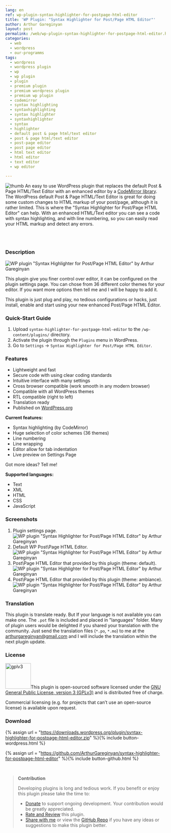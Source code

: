 ```yaml
---
lang: en
ref: wp-plugin-syntax-highlighter-for-postpage-html-editor
title: 'WP Plugin: "Syntax Highlighter for Post/Page HTML Editor"'
author: Arthur Gareginyan
layout: post
permalink: /web/wp-plugin-syntax-highlighter-for-postpage-html-editor.html
categories:
  - web
  - wordpress
  - our-programms
tags:
  - wordpress
  - wordpress plugin
  - wp
  - wp plugin
  - plugin
  - premium plugin
  - premium wordpress plugin
  - premium wp plugin
  - codemirror
  - syntax highlighting
  - syntaxhighlighting
  - syntax highlighter
  - syntaxhighlighter
  - syntax
  - highlighter
  - default post & page html/text editor
  - post & page html/text editor
  - post-page editor
  - post page editor
  - html text editor
  - html editor
  - text editor
  - wp editor

---
```


![thumb](/images/projects/plugins/syntax-highlighter-for-postpage-html-editor/icon.png)
An easy to use WordPress plugin that replaces the default Post & Page HTML/Text Editor with an enhanced editor by a [CodeMirror library](https://codemirror.net/). The WordPress default Post & Page HTML/Text Editor is great for doing some custom changes to HTML markup of your post/page, although it is rather limited. This is where the "Syntax Highlighter for Post/Page HTML Editor" can help. With an enhanced HTML/Text editor you can see a code with syntax highlighting, and with line numbering, so you can easily read your HTML markup and detect any errors.


<br><br>

### Description

![WP plugin "Syntax Highlighter for Post/Page HTML Editor" by Arthur Gareginyan](/images/projects/plugins/syntax-highlighter-for-postpage-html-editor/banner.png)

This plugin give you finer control over editor, it can be configured on the plugin settings page. You can chose from 36 different color themes for your editor. If you want more options then tell me and I will be happy to add it.

This plugin is just plug and play, no tedious configurations or hacks, just install, enable and start using your new enhanced Post/Page HTML Editor.


### Quick-Start Guide

1. Upload `syntax-highlighter-for-postpage-html-editor` to the `/wp-content/plugins/` directory.
2. Activate the plugin through the `Plugins` menu in WordPress.
3. Go to `Settings` → `Syntax Highlighter for Post/Page HTML Editor`.


### Features

* Lightweight and fast
* Secure code with using clear coding standards
* Intuitive interface with many settings
* Cross browser compatible (work smooth in any modern browser)
* Compatible with all WordPress themes
* RTL compatible (right to left)
* Translation ready
* Published on [WordPress.org](http://wordpess.org/)

**Current features:**

* Syntax highlighting (by CodeMirror)
* Huge selection of color schemes (36 themes)
* Line numbering
* Line wrapping
* Editor allow for tab indentation
* Live preview on Settings Page

Got more ideas? Tell me!

**Supported languages:**

* Text
* XML
* HTML
* CSS
* JavaScript


### Screenshots

1. Plugin settings page.
![WP plugin "Syntax Highlighter for Post/Page HTML Editor" by Arthur Gareginyan](/images/projects/plugins/syntax-highlighter-for-postpage-html-editor/screenshot-1.png)
2. Default WP Post\Page HTML Editor.
![WP plugin "Syntax Highlighter for Post/Page HTML Editor" by Arthur Gareginyan](/images/projects/plugins/syntax-highlighter-for-postpage-html-editor/screenshot-2.png)
3. Post\Page HTML Editor that provided by this plugin (theme: default).
![WP plugin "Syntax Highlighter for Post/Page HTML Editor" by Arthur Gareginyan](/images/projects/plugins/syntax-highlighter-for-postpage-html-editor/screenshot-3.png)
4. Post\Page HTML Editor that provided by this plugin (theme: ambiance).
![WP plugin "Syntax Highlighter for Post/Page HTML Editor" by Arthur Gareginyan](/images/projects/plugins/syntax-highlighter-for-postpage-html-editor/screenshot-4.png)


### Translation

This plugin is translate ready. But If your language is not available you can make one. The `.pot` file is included and placed in "languages" folder. Many of plugin users would be delighted if you shared your translation with the community. Just send the translation files (`*.po`, `*.mo`) to me at the arthurgareginyan@gmail.com and I will include the translation within the next plugin update.


### License

<img src="/images/gplv3.png" alt="gplv3" width="80" class="alignleft" style="border:none;" />This plugin is open-sourced software licensed under the <a href="http://www.gnu.org/licenses/gpl-3.0.html" title="GPLv3" target="_blank">GNU General Public License, version 3 (GPLv3)</a> and is distributed free of charge.

Commercial licensing (e.g. for projects that can’t use an open-source license) is available upon request.


### Download

{% assign url = "https://downloads.wordpress.org/plugin/syntax-highlighter-for-postpage-html-editor.zip" %}{% include button-wordpress.html %}
    
{% assign url = "https://github.com/ArthurGareginyan/syntax-highlighter-for-postpage-html-editor" %}{% include button-github.html %}


<br>

>**Contribution**
>
>Developing plugins is long and tedious work. If you benefit or enjoy this plugin please take the time to:
>
>* [Donate](http://www.arthurgareginyan.com/donate.html) to support ongoing development. Your contribution would be greatly appreciated.
>* [Rate and Review](https://wordpress.org/support/view/plugin-reviews/syntax-highlighter-for-postpage-html-editor?rate=5#postform) this plugin.
>* [Share with me](mailto:arthurgareginyan@gmail.com) or view the [GitHub Repo](https://github.com/ArthurGareginyan/syntax-highlighter-for-postpage-html-editor) if you have any ideas or suggestions to make this plugin better.
